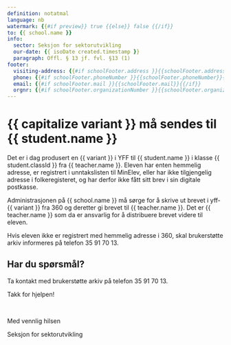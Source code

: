 ```yaml
---
definition: notatmal
language: nb
watermark: {{#if preview}} true {{else}} false {{/if}}
to: {{ school.name }}
info:
  sector: Seksjon for sektorutvikling
  our-date: {{ isoDate created.timestamp }}
  paragraph: Offl. § 13 jf. fvl. §13 (1)
footer:
  visiting-address: {{#if schoolFooter.address }}{{schoolFooter.address}}{{/if}}
  phone: {{#if schoolFooter.phoneNumber }}{{schoolFooter.phoneNumber}}{{/if}}
  email: {{#if schoolFooter.mail }}{{schoolFooter.mail}}{{/if}}
  orgnr: {{#if schoolFooter.organizationNumber }}{{schoolFooter.organizationNumber}}{{/if}}
---
```


# {{ capitalize variant }} må sendes til {{ student.name }}

Det er i dag produsert en {{ variant }} i YFF til {{ student.name }} i klasse {{ student.classId }} fra {{ teacher.name }}.
Eleven har enten hemmelig adresse, er registrert i unntakslisten til MinElev, eller har ikke tilgjengelig adresse i folkeregisteret, og har derfor ikke fått sitt brev i sin digitale postkasse.

Administrasjonen på {{ school.name }} må sørge for å skrive ut brevet i yff-{{ variant }} fra 360 og deretter gi brevet til {{ teacher.name }}. Det er {{ teacher.name }} som da er ansvarlig for å distribuere brevet videre til eleven.

Hvis eleven ikke er registrert med hemmelig adresse i 360, skal brukerstøtte arkiv informeres på telefon 35 91 70 13.

## Har du spørsmål?

Ta kontakt med brukerstøtte arkiv på telefon 35 91 70 13.

Takk for hjelpen!

<br/>

Med vennlig hilsen

Seksjon for sektorutvikling
